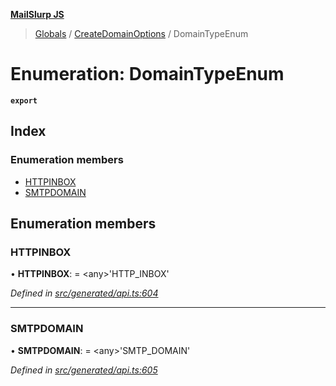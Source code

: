**[MailSlurp JS](../README.md)**

> [Globals](../README.md) / [CreateDomainOptions](../modules/createdomainoptions.md) / DomainTypeEnum

# Enumeration: DomainTypeEnum

**`export`** 

## Index

### Enumeration members

* [HTTPINBOX](createdomainoptions.domaintypeenum.md#httpinbox)
* [SMTPDOMAIN](createdomainoptions.domaintypeenum.md#smtpdomain)

## Enumeration members

### HTTPINBOX

•  **HTTPINBOX**:  = \<any>'HTTP\_INBOX'

*Defined in [src/generated/api.ts:604](https://github.com/mailslurp/mailslurp-client/blob/aab6cee/src/generated/api.ts#L604)*

___

### SMTPDOMAIN

•  **SMTPDOMAIN**:  = \<any>'SMTP\_DOMAIN'

*Defined in [src/generated/api.ts:605](https://github.com/mailslurp/mailslurp-client/blob/aab6cee/src/generated/api.ts#L605)*
